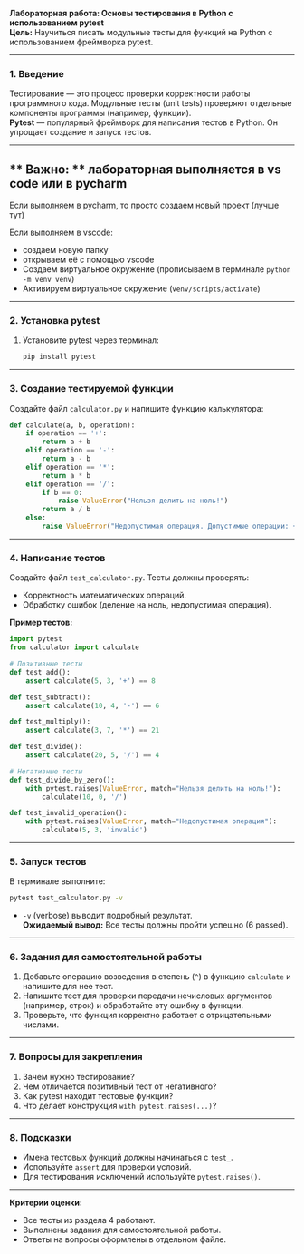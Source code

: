 **Лабораторная работа: Основы тестирования в Python с использованием pytest**  
**Цель:** Научиться писать модульные тесты для функций на Python с использованием фреймворка pytest.

---

### **1. Введение**  
Тестирование — это процесс проверки корректности работы программного кода. Модульные тесты (unit tests) проверяют отдельные компоненты программы (например, функции).  
**Pytest** — популярный фреймворк для написания тестов в Python. Он упрощает создание и запуск тестов.

---
## ** Важно: ** лабораторная выполняется в vs code или в pycharm
Если выполняем в pycharm, то просто создаем новый проект (лучше тут)

Если выполняем в vscode:
* создаем новую папку
* открываем её с помощью vscode
* Создаем виртуальное окружение (прописываем в терминале `python -m venv venv`)
* Активируем виртуальное окружение (`venv/scripts/activate`)

---

### **2. Установка pytest**  
1. Установите pytest через терминал:  
   ```bash
   pip install pytest
   ```

---

### **3. Создание тестируемой функции**  
Создайте файл `calculator.py` и напишите функцию калькулятора:  
```python
def calculate(a, b, operation):
    if operation == '+':
        return a + b
    elif operation == '-':
        return a - b
    elif operation == '*':
        return a * b
    elif operation == '/':
        if b == 0:
            raise ValueError("Нельзя делить на ноль!")
        return a / b
    else:
        raise ValueError("Недопустимая операция. Допустимые операции: +, -, *, /")
```

---

### **4. Написание тестов**  
Создайте файл `test_calculator.py`. Тесты должны проверять:  
- Корректность математических операций.  
- Обработку ошибок (деление на ноль, недопустимая операция).  

**Пример тестов:**  
```python
import pytest
from calculator import calculate

# Позитивные тесты
def test_add():
    assert calculate(5, 3, '+') == 8

def test_subtract():
    assert calculate(10, 4, '-') == 6

def test_multiply():
    assert calculate(3, 7, '*') == 21

def test_divide():
    assert calculate(20, 5, '/') == 4

# Негативные тесты
def test_divide_by_zero():
    with pytest.raises(ValueError, match="Нельзя делить на ноль!"):
        calculate(10, 0, '/')

def test_invalid_operation():
    with pytest.raises(ValueError, match="Недопустимая операция"):
        calculate(5, 3, 'invalid')
```

---

### **5. Запуск тестов**  
В терминале выполните:  
```bash
pytest test_calculator.py -v
```  
- `-v` (verbose) выводит подробный результат.  
**Ожидаемый вывод:** Все тесты должны пройти успешно (6 passed).

---

### **6. Задания для самостоятельной работы**  
1. Добавьте операцию возведения в степень (`^`) в функцию `calculate` и напишите для нее тест.  
2. Напишите тест для проверки передачи нечисловых аргументов (например, строк) и обработайте эту ошибку в функции.  
3. Проверьте, что функция корректно работает с отрицательными числами.

---

### **7. Вопросы для закрепления**  
1. Зачем нужно тестирование?  
2. Чем отличается позитивный тест от негативного?  
3. Как pytest находит тестовые функции?  
4. Что делает конструкция `with pytest.raises(...)`?

---

### **8. Подсказки**  
- Имена тестовых функций должны начинаться с `test_`.  
- Используйте `assert` для проверки условий.  
- Для тестирования исключений используйте `pytest.raises()`.

---

**Критерии оценки:**  
- Все тесты из раздела 4 работают.  
- Выполнены задания для самостоятельной работы.  
- Ответы на вопросы оформлены в отдельном файле.
